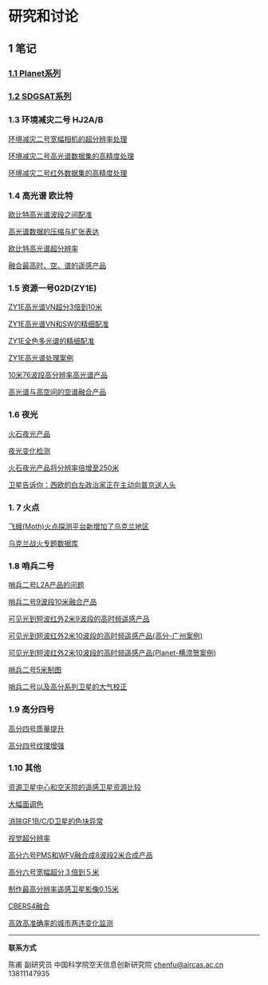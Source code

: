 # 研究和讨论

## 1 笔记

### [1.1 Planet系列](discuss_planet.html)

### [1.2 SDGSAT系列](discuss_sdgsat.html)

### 1.3 环境减灾二号 HJ2A/B

[环境减灾二号宽幅相机的超分辨率处理](discuss/discuss_hj2_ccd.html)

[环境减灾二号高光谱数据集的高精度处理](discuss/discuss_hj2_hsi.html)

[环境减灾二号红外数据集的高精度处理](discuss/discuss_hj2_irs.html)

### 1.4 高光谱 欧比特

[欧比特高光谱波段之间配准](discuss/discuss_oubite_reg.html)

[高光谱数据的压缩与扩张表达](discuss/discuss_hsi_display.html)

[欧比特高光谱超分辨率](discuss/discuss_oubite.html)

[融合最高时、空、谱的遥感产品](discuss/discuss_oubite_planet.html)

### 1.5 资源一号02D(ZY1E)

[ZY1E高光谱VN超分3倍到10米](discuss/discuss_zy1e_hsi.html)

[ZY1E高光谱VN和SW的精细配准](discuss/discuss_zy1e_hsi_reg.html)

[ZY1E全色多光谱的精细配准](discuss/discuss_zy1e_pms.html)

[ZY1E高光谱处理案例](discuss/discuss_zy1e_case1.html)

[10米76波段高分辨率高光谱产品](discuss/discuss_zy1e_hsi_10m.html)

[高光谱与高空间的空谱融合产品](discuss/discuss_hsi_dove.html)

### 1.6 夜光

[火石夜光产品](discuss/discuss_flint.html)

[夜光变化检测](discuss/discuss_nightlight.html)

[火石夜光产品将分辨率倍增至250米](discuss/discuss_nightlight_250m.html)

[卫星告诉你：西欧的白左政治家正在主动向普京送人头](discuss/discuss_nightlight_europe.html)

### 1. 7 火点

[飞蛾(Moth)火点探测平台新增加了乌克兰地区](discuss/discuss_moth_ukl.html)

[乌克兰战火专题数据库](discuss/discuss_ukl_fire.html)

### 1.8 哨兵二号

[哨兵二号L2A产品的问题](discuss/discuss_sentinel2_L2A.html)

[哨兵二号9波段10米融合产品](discuss/discuss_sentinel2_9bands10m.html)

[可见光到短波红外2米9波段的高时频遥感产品](discuss/discuss_sentinel2_9bands2m.html)

[可见光到短波红外2米10波段的高时频遥感产品(高分-广州案例)](discuss/discuss_sentinel2_2m_10bands.html)

[可见光到短波红外2米10波段的高时频遥感产品(Planet-横须贺案例)](discuss/discuss_sentinel2_pl_2m.html)

[哨兵二号5米制图](discuss/discuss_sentinel2_5m.html)

[哨兵二号以及高分系列卫星的大气校正](discuss/discuss_sentinel2_gf_2m.html)


### 1.9 高分四号

[高分四号质量提升](discuss/discuss_gf4.md)

[高分四号纹理增强](discuss/discuss_gf4_enh.md)

### 1.10 其他

[资源卫星中心和空天院的遥感卫星资源比较](discuss/discuss_difference_cresda.html)

[大幅面调色](discuss/discuss_mosaic.html)

[消除GF1B/C/D卫星的色块异常](discuss/discuss_section_color.md)

[视觉超分辨率](discuss/discuss_zoomin.html)

[高分六号PMS和WFV融合成8波段2米合成产品](discuss/discuss_gf6_wfv_2m.html)

[高分六号宽幅超分３倍到５米](discuss/discuss_gf6_wfv_5m.html)

[制作最高分辨率遥感卫星影像0.15米](discuss/discuss_bj3.html)

[CBERS4融合](discuss/discuss_cbers4.html)

[高效高准确率的城市两违变化监测](discuss/discuss_change_detect_lr_hr.html)

---



**联系方式**

陈甫 副研究员
中国科学院空天信息创新研究院
chenfu@aircas.ac.cn
13811147935

